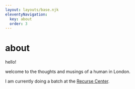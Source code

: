 ```yaml
---
layout: layouts/base.njk
eleventyNavigation:
  key: about
  order: 3
---
```


# about

hello!

welcome to the thoughts and musings of a human in London.

I am currently doing a batch at the [Recurse Center](https://www.recurse.com/).
